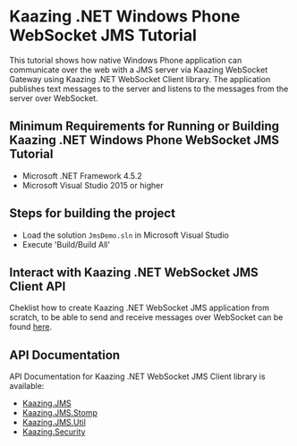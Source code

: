 # Kaazing .NET Windows Phone WebSocket JMS Tutorial

This tutorial shows how native Windows Phone application can communicate over the web with a JMS server via Kaazing WebSocket Gateway using Kaazing .NET WebSocket Client library. The application publishes text messages to the server and listens to the messages from the server over WebSocket.
## Minimum Requirements for Running or Building Kaazing .NET Windows Phone WebSocket JMS Tutorial

* Microsoft .NET Framework 4.5.2
* Microsoft Visual Studio 2015 or higher

## Steps for building the project

* Load the solution `JmsDemo.sln` in Microsoft Visual Studio
* Execute 'Build/Build All'

## Interact with Kaazing .NET WebSocket JMS Client API

Cheklist how to create Kaazing .NET WebSocket JMS application from scratch, to be able to send and receive messages over WebSocket can be found [here](http://kaazing.com/doc/5.0/jms_client_docs/dev-dotnet/o_dev_dotnet.html).

## API Documentation

API Documentation for Kaazing .NET WebSocket JMS Client library is available:

* [Kaazing.JMS](https://kaazing.com/doc/jms/4.0/apidoc/client/dotnet/jms/html/N_Kaazing_JMS.htm)
* [Kaazing.JMS.Stomp](https://kaazing.com/doc/jms/4.0/apidoc/client/dotnet/jms/html/N_Kaazing_JMS_Stomp.htm)
* [Kaazing.JMS.Util](https://kaazing.com/doc/jms/4.0/apidoc/client/dotnet/jms/html/N_Kaazing_JMS_Util.htm)
* [Kaazing.Security](http://developer.kaazing.com/documentation/gateway/4.0/apidoc/client/dotnet/gateway/html/N_Kaazing_Security.htm)
